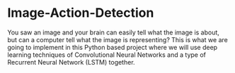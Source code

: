 # Image-Action-Detection
You saw an image and your brain can easily tell what the image is about, but can a computer tell what the image is representing? This is what we are going to implement in this Python based project where we will use deep learning techniques of Convolutional Neural Networks and a type of Recurrent Neural Network (LSTM) together.

